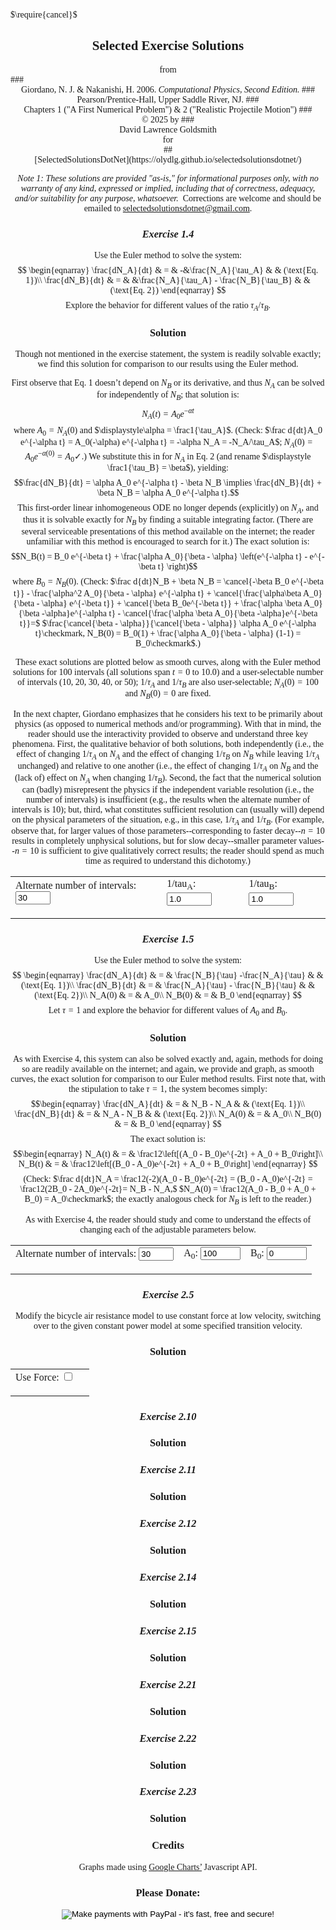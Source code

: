 <script type="text/x-mathjax-config">
  MathJax.Hub.Config({ TeX: { extensions: ["color.js"] }});
</script>
<script src="https://www.gstatic.com/charts/loader.js"></script>
<script src="../../../../Utilities.js"></script>
<script src="./C1_2Scripts.js"></script>
<script>
    // Load google charts
    google.charts.load('current', {'packages':['corechart']});
    google.charts.setOnLoadCallback(GiorCPC1E4);
    google.charts.setOnLoadCallback(GiorCPC1E5);
    google.charts.setOnLoadCallback(GiorCPC2E5);
</script>

<style>
  body {font-family: Palatino;}
  form.pad {padding: 0px 0px 13px;}
  .text {text-align: left;}
  .cen {text-align: center;}
  .num {text-align: right;}
  .text {text-align: left;}
  .sum {font-weight: bold;}
</style>
$\require{cancel}$

<body onload="makeC1E4Graph = GiorCPC1E4(); 
makeC1E5Graph = GiorCPC1E5();
makeC2E5Graph = GiorCPC2E5();">

## <center>Selected Exercise Solutions
<center>from</center>
### <center>Giordano, N. J. & Nakanishi, H. 2006. <i>Computational Physics, Second Edition.</i> 
### <center> Pearson/Prentice-Hall, Upper Saddle River, NJ.
### <center>Chapters 1 ("A First Numerical Problem") & 2 ("Realistic Projectile Motion")
### <center>&copy; 2025 by
### <center>David Lawrence Goldsmith
<center>for</center>
## <center>[SelectedSolutionsDotNet](https://olydlg.github.io/selectedsolutionsdotnet/)


<i>Note 1: These solutions are provided "as-is," for informational purposes only, with no warranty of any kind, expressed or implied, including that of correctness, adequacy, and/or suitability for any purpose, whatsoever.</i>&nbsp; Corrections are welcome and should be emailed to selectedsolutionsdotnet@gmail.com.

### _Exercise 1.4_ 

Use the Euler method to solve the system:$$ \begin{eqnarray} 
\frac{dN_A}{dt} & = & -&\frac{N_A}{\tau_A} & & (\text{Eq. 1})\\
\frac{dN_B}{dt} & = & &\frac{N_A}{\tau_A} - \frac{N_B}{\tau_B} & & (\text{Eq. 2})
\end{eqnarray}
$$
Explore the behavior for different values of the ratio $\tau_A/\tau_B$.

### Solution

Though not mentioned in the exercise statement, the system is readily solvable exactly; we find this solution for comparison to our results using the Euler method.

First observe that Eq. 1 doesn’t depend on $N_B$ or its derivative, and thus $N_A$ can be solved for independently of $N_B$; that solution is: 
$$N_A(t) = A_0 e^{-\alpha t}$$ 
where $A_0 = N_A(0)$ and $\displaystyle\alpha = \frac1{\tau_A}$. (Check: $\frac d{dt}A_0 e^{-\alpha t} = A_0(-\alpha) e^{-\alpha t} = -\alpha N_A = -N_A/\tau_A$; $N_A(0) = A_0 e^{-\alpha (0)} = A_0 \checkmark$.) We substitute this in for $N_A$ in Eq. 2 (and rename $\displaystyle \frac1{\tau_B} = \beta$), yielding: 
$$\frac{dN_B}{dt} = \alpha A_0 e^{-\alpha t} - \beta N_B \implies \frac{dN_B}{dt} + \beta N_B = \alpha A_0 e^{-\alpha t}.$$ This first-order linear inhomogeneous ODE no longer depends (explicitly) on $N_A$, and thus it is solvable exactly for $N_B$ by finding a suitable integrating factor. (There are several serviceable presentations of this method available on the internet; the reader unfamiliar with this method is encouraged to search for it.) The exact solution is: $$N_B(t) = B_0 e^{-\beta t} + \frac{\alpha A_0}{\beta - \alpha} \left(e^{-\alpha t} - e^{-\beta t} \right)$$
where $B_0 = N_B(0)$. (Check: $\frac d{dt}N_B + \beta N_B = \cancel{-\beta B_0 e^{-\beta t}} - \frac{\alpha^2 A_0}{\beta - \alpha} e^{-\alpha t} + \cancel{\frac{\alpha\beta A_0}{\beta - \alpha} e^{-\beta t}} + \cancel{\beta B_0e^{-\beta t}} + \frac{\alpha \beta A_0}{\beta -\alpha}e^{-\alpha t} - \cancel{\frac{\alpha \beta A_0}{\beta -\alpha}e^{-\beta t}}=$ $\frac{\cancel{\beta - \alpha}}{\cancel{\beta - \alpha}} \alpha A_0 e^{-\alpha t}\checkmark, N_B(0) = B_0(1) + \frac{\alpha A_0}{\beta - \alpha} (1-1) = B_0\checkmark$.) 

These exact solutions are plotted below as smooth curves, along with the Euler method solutions for 100 intervals (all solutions span $t= 0$ to $10.0$) and a user-selectable number of intervals (10, 20, 30, 40, or 50); $1/\tau_A$ and $1/\tau_B$ are also user-selectable; $N_A(0) = 100$ and $N_B(0) = 0$ are fixed. 

In the next chapter, Giordano emphasizes that he considers his text to be primarily about physics (as opposed to numerical methods and/or programming). With that in mind, the reader should use the interactivity provided to observe and understand three key phenomena. First, the qualitative behavior of both solutions, both independently (i.e., the effect of changing $1/\tau_A$ on $N_A$ and the effect of changing $1/\tau_B$ on $N_B$ while leaving $1/\tau_A$ unchanged) and relative to one another (i.e., the effect of changing $1/\tau_A$ on $N_B$ and the (lack of) effect on $N_A$ when changing $1/\tau_B$). Second, the fact that the numerical solution can (badly) misrepresent the physics if the independent variable resolution (i.e., the number of intervals) is insufficient (e.g., the results when the alternate number of intervals is 10); but, third, what constitutes sufficient resolution can (usually will) depend on the physical parameters of the situation, e.g., in this case, $1/\tau_A$ and $1/\tau_B$. (For example, observe that, for larger values of those parameters--corresponding to faster decay--$n=10$ results in completely unphysical solutions, but for slow decay--smaller parameter values--$n=10$ is sufficient to give qualitatively correct results; the reader should spend as much time as required to understand this dichotomy.)

<sp id="GiorCPC1E4chartTitle" style="center"></sp>
<center>
  <table>
    <tr style="border: none;">
      <td style="border: none;">
        <form id="C1E4altNoIntvls" onchange="makeC1E4Graph()">
          <label for="C1E4altNoIntvlsIn">Alternate number of intervals:</label>
           <input type="number" name="C1E4altNoIntvlsIn" min="10" max="50" step="10" value="30">
        </form>
      </td>
      <td style="border: none;">
        <form id="tauA" onchange="makeC1E4Graph()">
          <label for="tauAIn">1/tau<sub>A</sub>:</label>
          <input type="number" name="tauAIn" min="0.25" max="2.5" step="0.25" value="1.0">
        </form>
      </td>
      <td style="border: none;">
        <form id="tauB" onchange="makeC1E4Graph()">
          <label for="tauBIn">1/tau<sub>B</sub>:</label>
          <input type="number" name="tauBIn" min="0.25" max="2.5" step="0.25" value="1.0">
        </form>
      </td>
    </tr>
  </table>
</center>
<sp id="GiorCPC1E4chart" alt="Plot of Solutions to Giordano Comp. Phys. Chpt. 1 Ex. 4."></sp>


### _Exercise 1.5_ 

Use the Euler method to solve the system:
$$ \begin{eqnarray} 
\frac{dN_A}{dt} & = & \frac{N_B}{\tau} -\frac{N_A}{\tau} & & (\text{Eq. 1})\\
\frac{dN_B}{dt} & = & \frac{N_A}{\tau} - \frac{N_B}{\tau} & & (\text{Eq. 2})\\
N_A(0) & = & A_0\\
N_B(0) & = & B_0
\end{eqnarray}
$$
Let $\tau = 1$ and explore the behavior for different values of $A_0$ and $B_0$.

### Solution

As with Exercise 4, this system can also be solved exactly and, again, methods for doing so are readily available on the internet; and again, we provide and graph, as smooth curves, the exact solution for comparison to our Euler method results. First note that, with the stipulation to take $\tau = 1$, the system becomes simply:
$$\begin{eqnarray} 
\frac{dN_A}{dt} & = & N_B - N_A & & (\text{Eq. 1})\\
\frac{dN_B}{dt} & = & N_A - N_B & & (\text{Eq. 2})\\
N_A(0) & = & A_0\\
N_B(0) & = & B_0
\end{eqnarray}
$$
The exact solution is:
$$\begin{eqnarray}
N_A(t) & = & \frac12\left[(A_0 - B_0)e^{-2t} + A_0 + B_0\right]\\
N_B(t) & = & \frac12\left[(B_0 - A_0)e^{-2t} + A_0 + B_0\right]
\end{eqnarray}
$$
(Check: $\frac d{dt}N_A = \frac12(-2)(A_0 - B_0)e^{-2t} = (B_0 - A_0)e^{-2t} = \frac12(2B_0 - 2A_0)e^{-2t}= N_B - N_A,$ $N_A(0) = \frac12(A_0 - B_0 + A_0 + B_0) = A_0\checkmark$; the exactly analogous check for $N_B$ is left to the reader.)

As with Exercise 4, the reader should study and come to understand the effects of changing each of the adjustable parameters below. 

<sp id="GiorCPC1E5chartTitle" style="center"></sp>
<center>
  <table>
    <tr style="border: none;">
      <td style="border: none;">
        <form id="C1E5altNoIntvls" onchange="makeC1E5Graph()">
          <label for="C1E5altNoIntvlsIn">Alternate number of intervals:</label>
           <input type="number" name="C1E5altNoIntvlsIn" min="10" max="50" step="10" value="30">
        </form>
      </td>
      <td style="border: none;">
        <form id="A0" onchange="makeC1E5Graph()">
          <label for="A0In">A<sub>0</sub>:</label>
          <input type="number" name="A0In" min="0" max="100" step="25" value="100">
        </form>
      </td>
      <td style="border: none;">
        <form id="B0" onchange="makeC1E5Graph()">
          <label for="B0In">B<sub>0</sub>:</label>
          <input type="number" name="B0In" min="0" max="100" step="25" value="0">
        </form>
      </td>
    </tr>
  </table>
</center>
<sp id="GiorCPC1E5chart" alt="Plot of Solutions to Giordano Comp. Phys. Chpt. 1 Ex. 5."></sp>

### _Exercise 2.5_ 

Modify the bicycle air resistance model to use constant force at low velocity, switching over to the given constant power model at some specified transition velocity.

### Solution
<sp id="GiorCPC2E5chartTitle" style="center"></sp>
<center>
  <table>
    <tr style="border: none;">
      <td style="border: none;">
        <form id="C2E5UseForce" 
            onchange="toggleHidden('C2E5TransitionV');
                                GiorCPC2E5();">
          <label for="C2E5UseForce">Use Force:</label>
           <input type="checkbox" name="C2E5UseForceBut" id="C2E5UseForceBID">
        </form>
      </td>
      <td style="border: none;">
        <form id="C2E5TransitionV" onchange="GiorCPC2E5()" hidden>
          <label for="C2E5TransitionVIn">v<sub>transition</sub>:</label>
          <input type="number" name="C2E5TransitionVIn" min="3" max="11" step="2" value="7">
        </form>
      </td>
  <!---
      <td style="border: none;">
        <form id="B0" onchange="makeC2E5Graph()">
          <label for="B0In">B<sub>0</sub>:</label>
          <input type="number" name="B0In" min="0" max="100" step="25" value="0">
        </form>
      </td>
  --->
    </tr>
  </table>
</center>
<sp id="GiorCPC2E5chart" alt="Plot of Solutions to Giordano Comp. Phys. Chpt. 2 Ex. 5."></sp>

### _Exercise 2.10_ 

### Solution

### _Exercise 2.11_ 

### Solution

### _Exercise 2.12_ 

### Solution

### _Exercise 2.14_ 

### Solution

### _Exercise 2.15_ 

### Solution

### _Exercise 2.21_ 

### Solution

### _Exercise 2.22_ 

### Solution

### _Exercise 2.23_ 

### Solution


### Credits
Graphs made using [Google Charts’](https://google-developers.appspot.com/chart/) Javascript API.

### Please Donate:
<form action="https://www.paypal.com/cgi-bin/webscr"
          method="post"><input name="cmd"
            value="_xclick" type="hidden"> <input name="business"
            value="dgoldsmith_89@alumni.brown.edu" type="hidden"> <input
            name="item_name" value="SelectedSolutions Donation"
            type="hidden"> <input name="cn" value="Special Instructions
            (optional" type="hidden"> <input
            src="https://www.paypal.com/images/x-click-but04.gif"
            name="submit" alt="Make payments with PayPal - it's fast,
            free and secure!" align="middle" border="0" type="image"></form>
